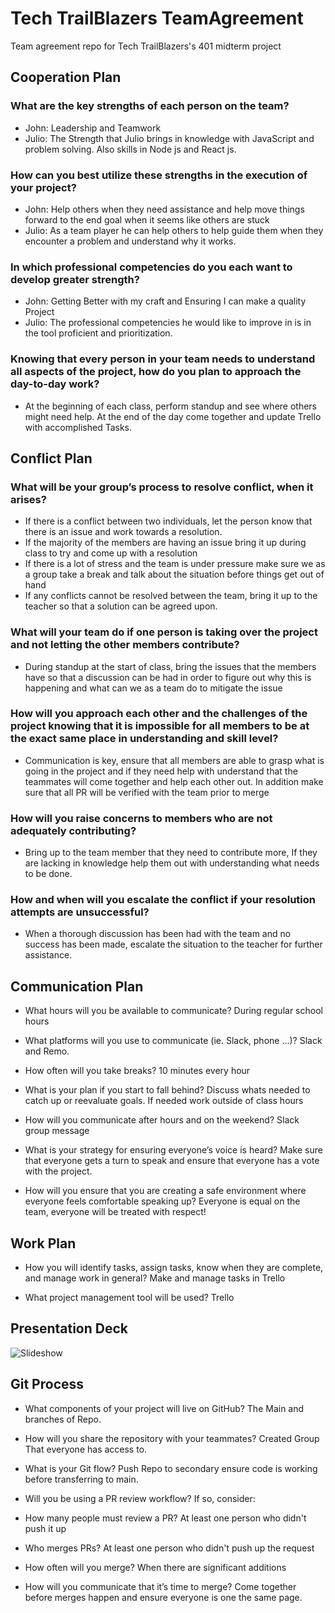 # Tech TrailBlazers TeamAgreement

Team agreement repo for Tech TrailBlazers's 401 midterm project

## Cooperation Plan

### What are the key strengths of each person on the team?

- John: Leadership and Teamwork
- Julio: The Strength that Julio brings in knowledge with JavaScript and problem solving. Also skills in Node js and React js.

### How can you best utilize these strengths in the execution of your project?

- John: Help others when they need assistance and help move things forward to the end goal when it seems like others are stuck
- Julio: As a team player he can help others to help guide them when they encounter a problem and understand why it works.

### In which professional competencies do you each want to develop greater strength?

- John: Getting Better with my craft and Ensuring I can make a quality Project
- Julio: The professional competencies he would like to improve in is in the tool proficient and prioritization.

### Knowing that every person in your team needs to understand all aspects of the project, how do you plan to approach the day-to-day work?

- At the beginning of each class, perform standup and see where others might need help. At the end of the day come together and update Trello with accomplished Tasks.

## Conflict Plan

### What will be your group’s process to resolve conflict, when it arises?

- If there is a conflict between two individuals, let the person know that there is an issue and work towards a resolution.
- If the majority of the members are having an issue bring it up during class to try and come up with a resolution
- If there is a lot of stress and the team is under pressure make sure we as a group take a break and talk about the situation before things get out of hand
- If any conflicts cannot be resolved between the team, bring it up to the teacher so that a solution can be agreed upon.

### What will your team do if one person is taking over the project and not letting the other members contribute?

- During standup at the start of class, bring the issues that the members have so that a discussion can be had in order to figure out why this is happening and what can we as a team do to mitigate the issue

### How will you approach each other and the challenges of the project knowing that it is impossible for all members to be at the exact same place in understanding and skill level?

- Communication is key, ensure that all members are able to grasp what is going in the project and if they need help with understand that the teammates will come together and help each other out. In addition make sure that all PR will be verified with the team prior to merge

### How will you raise concerns to members who are not adequately contributing?

- Bring up to the team member that they need to contribute more, If they are lacking in knowledge help them out with understanding what needs to be done.

### How and when will you escalate the conflict if your resolution attempts are unsuccessful?

- When a thorough discussion has been had with the team and no success has been made, escalate the situation to the teacher for further assistance.

## Communication Plan

- What hours will you be available to communicate? During regular school hours

- What platforms will you use to communicate (ie. Slack, phone …)? Slack and Remo.

- How often will you take breaks? 10 minutes every hour

- What is your plan if you start to fall behind? Discuss whats needed to catch up or reevaluate goals. If needed work outside of class hours

- How will you communicate after hours and on the weekend? Slack group message

- What is your strategy for ensuring everyone’s voice is heard? Make sure that everyone gets a turn to speak and ensure that everyone has a vote with the project.

- How will you ensure that you are creating a safe environment where everyone feels comfortable speaking up? Everyone is equal on the team, everyone will be treated with respect!

## Work Plan

- How you will identify tasks, assign tasks, know when they are complete, and manage work in general? Make and manage tasks in Trello

- What project management tool will be used? Trello

## Presentation Deck

![Slideshow](https://docs.google.com/presentation/d/18msYFb5HE2D5biExijueMc9OIRDdUNpbtKn00S3nOzo/edit?usp=sharing)

## Git Process

- What components of your project will live on GitHub? The Main and branches of Repo.

- How will you share the repository with your teammates? Created Group That everyone has access to.

- What is your Git flow? Push Repo to secondary ensure code is working before transferring to main.

- Will you be using a PR review workflow? If so, consider:
- How many people must review a PR? At least one person who didn't push it up
- Who merges PRs? At least one person who didn't push up the request
- How often will you merge? When there are significant additions
- How will you communicate that it’s time to merge? Come together before merges happen and ensure everyone is one the same page.
